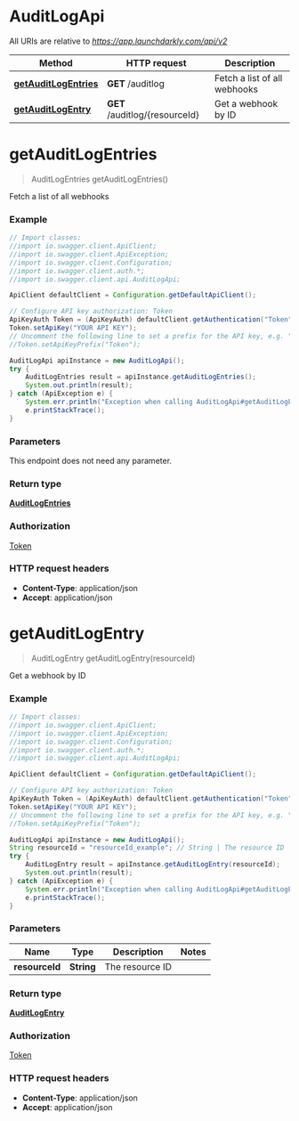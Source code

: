 # AuditLogApi

All URIs are relative to *https://app.launchdarkly.com/api/v2*

Method | HTTP request | Description
------------- | ------------- | -------------
[**getAuditLogEntries**](AuditLogApi.md#getAuditLogEntries) | **GET** /auditlog | Fetch a list of all webhooks
[**getAuditLogEntry**](AuditLogApi.md#getAuditLogEntry) | **GET** /auditlog/{resourceId} | Get a webhook by ID


<a name="getAuditLogEntries"></a>
# **getAuditLogEntries**
> AuditLogEntries getAuditLogEntries()

Fetch a list of all webhooks

### Example
```java
// Import classes:
//import io.swagger.client.ApiClient;
//import io.swagger.client.ApiException;
//import io.swagger.client.Configuration;
//import io.swagger.client.auth.*;
//import io.swagger.client.api.AuditLogApi;

ApiClient defaultClient = Configuration.getDefaultApiClient();

// Configure API key authorization: Token
ApiKeyAuth Token = (ApiKeyAuth) defaultClient.getAuthentication("Token");
Token.setApiKey("YOUR API KEY");
// Uncomment the following line to set a prefix for the API key, e.g. "Token" (defaults to null)
//Token.setApiKeyPrefix("Token");

AuditLogApi apiInstance = new AuditLogApi();
try {
    AuditLogEntries result = apiInstance.getAuditLogEntries();
    System.out.println(result);
} catch (ApiException e) {
    System.err.println("Exception when calling AuditLogApi#getAuditLogEntries");
    e.printStackTrace();
}
```

### Parameters
This endpoint does not need any parameter.

### Return type

[**AuditLogEntries**](AuditLogEntries.md)

### Authorization

[Token](../README.md#Token)

### HTTP request headers

 - **Content-Type**: application/json
 - **Accept**: application/json

<a name="getAuditLogEntry"></a>
# **getAuditLogEntry**
> AuditLogEntry getAuditLogEntry(resourceId)

Get a webhook by ID

### Example
```java
// Import classes:
//import io.swagger.client.ApiClient;
//import io.swagger.client.ApiException;
//import io.swagger.client.Configuration;
//import io.swagger.client.auth.*;
//import io.swagger.client.api.AuditLogApi;

ApiClient defaultClient = Configuration.getDefaultApiClient();

// Configure API key authorization: Token
ApiKeyAuth Token = (ApiKeyAuth) defaultClient.getAuthentication("Token");
Token.setApiKey("YOUR API KEY");
// Uncomment the following line to set a prefix for the API key, e.g. "Token" (defaults to null)
//Token.setApiKeyPrefix("Token");

AuditLogApi apiInstance = new AuditLogApi();
String resourceId = "resourceId_example"; // String | The resource ID
try {
    AuditLogEntry result = apiInstance.getAuditLogEntry(resourceId);
    System.out.println(result);
} catch (ApiException e) {
    System.err.println("Exception when calling AuditLogApi#getAuditLogEntry");
    e.printStackTrace();
}
```

### Parameters

Name | Type | Description  | Notes
------------- | ------------- | ------------- | -------------
 **resourceId** | **String**| The resource ID |

### Return type

[**AuditLogEntry**](AuditLogEntry.md)

### Authorization

[Token](../README.md#Token)

### HTTP request headers

 - **Content-Type**: application/json
 - **Accept**: application/json

